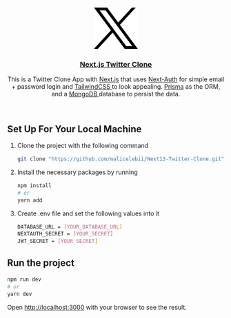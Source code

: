 <p align="center">
  <a href="https://twitter.com/">
    <img src="/public/x.png" height="96">
    <h3 align="center">Next.js Twitter Clone</h3>
  </a>
</p>
<p align="center">
This is a Twitter Clone App with <a href="https://nextjs.org/">Next.js</a> that uses <a href="https://next-auth.js.org/">Next-Auth</a> for simple email + password login and <a href="https://tailwindcss.com/"> TailwindCSS </a> to look appealing.
<a href="https://www.prisma.io/">Prisma</a> as the ORM, and a <a href="https://www.mongodb.com/">MongoDB </a> database to persist the data.</p>

<br/>

## Set Up For Your Local Machine
<ol>
<li>
  Clone the project with the following command
  
  <br/>
  
  ```bash
git clone "https://github.com/malicelebii/Next13-Twitter-Clone.git"
```
</li>

<li>
  Install the necessary packages by running
  
  <br/>
  
  ```bash
npm install
# or
yarn add
```
</li>

<li>
Create .env file and set the following values into it
  
```bash
DATABASE_URL = [YOUR_DATABASE_URL]
NEXTAUTH_SECRET = [YOUR_SECRET]
JWT_SECRET = [YOUR_SECRET]

```

</li>
</ol>

## Run the project


```bash
npm run dev
# or
yarn dev
```

Open [http://localhost:3000](http://localhost:3000) with your browser to see the result.

